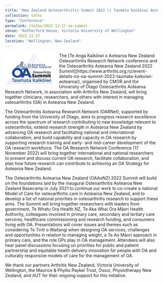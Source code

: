 ```yaml
---
title: "New Zealand Osteoarthritis Summit 2022 \| Taumata Kaikōiwi Aotearoa"
collection: talks
type: "Conference"
permalink: /talks/2022-11-17-oa-summit
venue: "Rutherford House, Victoria University of Wellington"
date: 2022-11-17
location: "Wellington, New Zealand"
---
```

<img src="/images/oa-summit.jpg" alt="2022 Aotearoa New Zealand OA Summit logo" style="float:left;margin-right:10px" width="168" height="105" />
The [Te Anga Kaikōiwi o Aotearoa New Zealand Osteoarthritis Research Network conference and the Osteoarthritis Aotearoa New Zealand 2022 Summit](https://www.arthritis.org.nz/event-details-nz-oa-summit-2022-taumata-kaikoiwi-aotearoa/),
organised by CMOR and the University of Otago Osteoarthritis Aotearoa Research Network, in association with Arthritis New Zealand, will bring together clinicians,
researchers, and others with interest in managing osteoarthritis (OA) in Aotearoa New Zealand.

The Osteoarthritis Aotearoa Research Network (OARNet), supported by funding from the University of Otago, aims to progress research excellence across the spectrum of research contributing to new knowledge relevant to osteoarthritis; extend research strength in Aotearoa New Zealand by advancing OA research and facilitating national and international collaboration; and build capability and capacity in OA research by supporting research training and early- and mid-career development of the OA research workforce. The OA Research Network Conference (17 November 2022) will bring together international and national researchers to present and discuss current OA research, facilitate collaboration, and plan how future research can contribute to achieving an OA Strategy for Aotearoa New Zealand.

The Osteoarthritis Aotearoa New Zealand (OAAoNZ) 2022 Summit will build on the foundations laid by the inaugural Osteoarthritis Aotearoa New Zealand Basecamp in July 2021 to continue our work to co-create a national Model of Care for osteoarthritis care in Aotearoa New Zealand, and to develop a list of national priorities in osteoarthritis research to support these aims. The Summit will bring together researchers with leaders from government, Te Whatu Ora Health NZ, Te Aka Whai Ora Māori Health Authority, colleagues involved in primary care, secondary and tertiary care services, healthcare commissioning and research funding, and consumers living with OA. Presentations will cover issues and themes such as considering Te Tiriti o Waitangi when designing OA services, challenges and opportunities in relation to managing weight, a Te Ao Māori approach in primary care, and the role GPs play in OA management. Attendees will also hear panel discussions focusing on priorities for public and patient partnership and equitable health delivery innovation for people with OA and culturally responsive models of care for the management of OA.

We thank our partners Arthritis New Zealand, Victoria University of Wellington, the Maurice & Phyllis Paykel Trust, Össur, Physiotherapy New Zealand, and AUT for their ongoing support for this initiative.